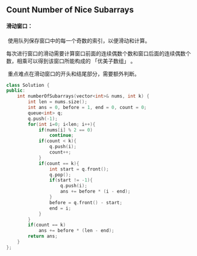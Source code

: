 ## Count Number of Nice Subarrays

#### 滑动窗口：

​		使用队列保存窗口中的每一个奇数的索引，以便滑动和计算。

​		每次进行窗口的滑动需要计算窗口前面的连续偶数个数和窗口后面的连续偶数个数，相乘可以得到该窗口所能构成的 「优美子数组」 。

​		重点难点在滑动窗口的开头和结尾部分，需要额外判断。

```c++
class Solution {
public:
    int numberOfSubarrays(vector<int>& nums, int k) {
        int len = nums.size();
        int ans = 0, before = 1, end = 0, count = 0;
        queue<int> q;
        q.push(-1);
        for(int i=0; i<len; i++){
            if(nums[i] % 2 == 0)
                continue;
            if(count < k){
                q.push(i);
                count++;
            }
            if(count == k){
                int start = q.front();
                q.pop();
                if(start != -1){
                    q.push(i);
                    ans += before * (i - end);
                }
                before = q.front() - start;
                end = i;
            }
        }
        if(count == k)
            ans += before * (len - end);
        return ans;
    }
};
```

